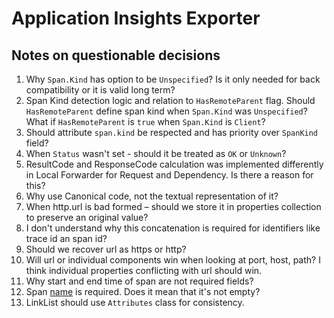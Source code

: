 # Application Insights Exporter

## Notes on questionable decisions

1. Why `Span.Kind` has option to be `Unspecified`? Is it only needed for back
   compatibility or it is valid long term?
2. Span Kind detection logic and relation to `HasRemoteParent` flag. Should
   `HasRemoteParent` define span kind when `Span.Kind` was `Unspecified`?
   What if `HasRemoteParent` is `true` when `Span.Kind` is `Client`?
3. Should attribute `span.kind` be respected and has priority over `SpanKind`
   field?
4. When `Status` wasn't set - should it be treated as `OK` or `Unknown`?
5. ResultCode and ResponseCode calculation was implemented differently in
   Local Forwarder for Request and Dependency. Is there a reason for this?
6. Why use Canonical code, not the textual representation of it?
7. When http.url is bad formed – should we store it in properties collection to
   preserve an original value?
8. I don't understand why this concatenation is required for identifiers like
   trace id an span id?
9. Should we recover url as https or http?
10. Will url or individual components win when looking at port, host, path? I
    think individual properties conflicting with url should win.
11. Why start and end time of span are not required fields?
12. Span
    [name](https://github.com/census-instrumentation/opencensus-proto/blob/ba49f56771b83cff7bea7f34d1236fc139dbc471/src/opencensus/proto/trace/v1/trace.proto#L85-L86)
    is required. Does it mean that it's not empty?
13. LinkList should use `Attributes` class for consistency.